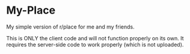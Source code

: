 # My-Place
My simple version of r/place for me and my friends.

This is ONLY the client code and will not function properly on its own. It requires the server-side code to work properly (which is not uploaded).
